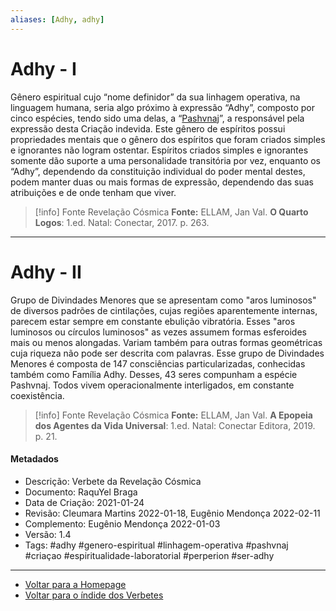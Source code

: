 ```yaml
---
aliases: [Adhy, adhy]
---
```


# Adhy - I

Gênero espiritual cujo “nome definidor” da sua linhagem operativa, na linguagem humana, seria algo próximo à expressão “Adhy”, composto por cinco espécies, tendo sido uma delas, a “[Pashvnaj](Pashvnaj.md)”, a responsável pela expressão desta Criação indevida. Este gênero de espíritos possui propriedades mentais que o gênero dos espíritos que foram criados simples e ignorantes não logram ostentar. Espíritos criados simples e ignorantes somente dão suporte a uma personalidade transitória por vez, enquanto os “Adhy”, dependendo da constituição individual do poder mental destes, podem manter duas ou mais formas de expressão, dependendo das suas atribuições e de onde tenham que viver.

> [!info] Fonte Revelação Cósmica
> **Fonte:** ELLAM, Jan Val. **O Quarto Logos**: 1.ed. Natal: Conectar, 2017. p. 263. 

----
# Adhy - II

Grupo de Divindades Menores que se apresentam como "aros luminosos" de diversos padrões de cintilações, cujas regiões aparentemente internas, parecem estar sempre em constante ebulição vibratória. Esses "aros luminosos ou círculos luminosos" as vezes assumem formas esferoides mais ou menos alongadas. Variam também para outras formas geométricas cuja riqueza não pode ser descrita com palavras. Esse grupo de Divindades Menores é composta de 147 consciências particularizadas, conhecidas também como Família Adhy. Desses, 43 seres compunham a espécie Pashvnaj. Todos vivem operacionalmente interligados, em constante coexistência.  

> [!info] Fonte Revelação Cósmica
> **Fonte:** ELLAM, Jan Val. **A Epopeia dos Agentes da Vida Universal**: 1.ed. Natal: Conectar Editora, 2019. p. 21.

#### Metadados

 - Descrição: Verbete da Revelação Cósmica
- Documento: RaquYel Braga
- Data de Criação: 2021-01-24 
- Revisão: Cleumara Martins 2022-01-18, Eugênio Mendonça 2022-02-11
- Complemento: Eugênio Mendonça 2022-01-03
- Versão: 1.4
- Tags: #adhy #genero-espiritual #linhagem-operativa #pashvnaj #criaçao #espiritualidade-laboratorial #perperion #ser-adhy

---
- [Voltar para a Homepage](Homepage.canvas)
- [Voltar para o índide dos Verbetes](ÍNDIDE%20GERAL%20DOS%20VERBETES.canvas)
